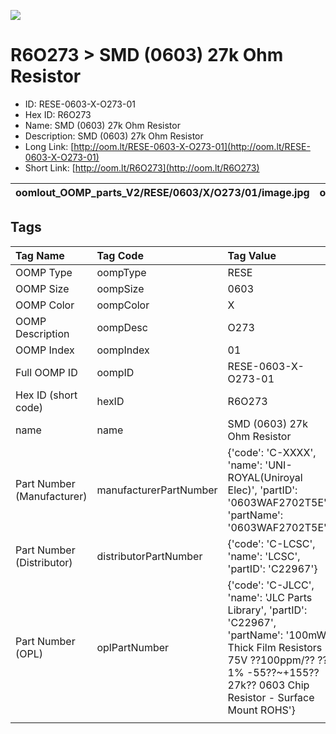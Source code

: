 


  
![][im]
# R6O273 > SMD (0603) 27k Ohm Resistor

- ID: RESE-0603-X-O273-01
- Hex ID: R6O273
- Name: SMD (0603) 27k Ohm Resistor
- Description: SMD (0603) 27k Ohm Resistor
- Long Link: [http://oom.lt/RESE-0603-X-O273-01](http://oom.lt/RESE-0603-X-O273-01)
- Short Link: [http://oom.lt/R6O273](http://oom.lt/R6O273)
  

|oomlout_OOMP_parts_V2/RESE/0603/X/O273/01/image.jpg|oomlout_OOMP_parts_V2/RESE/0603/X/O273/01/image_BOTTOM.jpg|oomlout_OOMP_parts_V2/RESE/0603/X/O273/01/image_RE.jpg||
| :---: | :---: | :---: | :---: |

## Tags
  

|Tag Name|Tag Code|Tag Value|
| :--- | :--- | :--- |
|OOMP Type|oompType|RESE|
|OOMP Size|oompSize|0603|
|OOMP Color|oompColor|X|
|OOMP Description|oompDesc|O273|
|OOMP Index|oompIndex|01|
|Full OOMP ID|oompID|RESE-0603-X-O273-01|
|Hex ID (short code)|hexID|R6O273|
|name|name|SMD (0603) 27k Ohm Resistor|
|Part Number (Manufacturer)|manufacturerPartNumber|{'code': 'C-XXXX', 'name': 'UNI-ROYAL(Uniroyal Elec)', 'partID': '0603WAF2702T5E', 'partName': '0603WAF2702T5E'}|
|Part Number (Distributor)|distributorPartNumber|{'code': 'C-LCSC', 'name': 'LCSC', 'partID': 'C22967'}|
|Part Number (OPL)|oplPartNumber|{'code': 'C-JLCC', 'name': 'JLC Parts Library', 'partID': 'C22967', 'partName': '100mW Thick Film Resistors 75V ??100ppm/?? ??1% -55??~+155?? 27k?? 0603  Chip Resistor - Surface Mount ROHS'}|
||||



[im]: RESE/0603/X/O273/01/image_450.jpg
